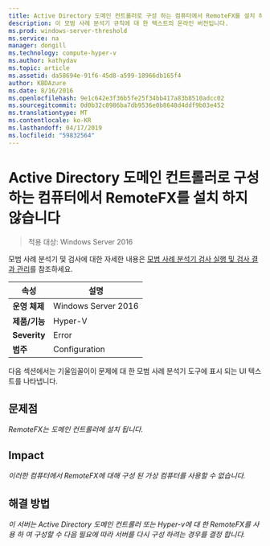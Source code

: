 ```yaml
---
title: Active Directory 도메인 컨트롤러로 구성 하는 컴퓨터에서 RemoteFX를 설치 하지 않습니다
description: 이 모범 사례 분석기 규칙에 대 한 텍스트의 온라인 버전입니다.
ms.prod: windows-server-threshold
ms.service: na
manager: dongill
ms.technology: compute-hyper-v
ms.author: kathydav
ms.topic: article
ms.assetid: da58694e-91f6-45d8-a599-18966db165f4
author: KBDAzure
ms.date: 8/16/2016
ms.openlocfilehash: 9e1c642e3f36b5fe25f34bb417a83b8510adcc02
ms.sourcegitcommit: 0d0b32c8986ba7db9536e0b8648d4ddf9b03e452
ms.translationtype: MT
ms.contentlocale: ko-KR
ms.lasthandoff: 04/17/2019
ms.locfileid: "59832564"
---
```

# <a name="avoid-installing-remotefx-on-a-computer-that-is-configured-as-an-active-directory-domain-controller"></a>Active Directory 도메인 컨트롤러로 구성 하는 컴퓨터에서 RemoteFX를 설치 하지 않습니다

>적용 대상: Windows Server 2016

모범 사례 분석기 및 검사에 대한 자세한 내용은 [모범 사례 분석기 검사 실행 및 검사 결과 관리](https://go.microsoft.com/fwlink/p/?LinkID=223177)를 참조하세요.  
  
|속성|설명|  
|-|-|  
|**운영 체제**|Windows Server 2016|  
|**제품/기능**|Hyper-V|  
|**Severity**|Error|  
|**범주**|Configuration|  
  
다음 섹션에서는 기울임꼴이이 문제에 대 한 모범 사례 분석기 도구에 표시 되는 UI 텍스트를 나타냅니다.  
  
## <a name="issue"></a>**문제점**  
*RemoteFX는 도메인 컨트롤러에 설치 됩니다.*  
  
## <a name="impact"></a>**Impact**  
*이러한 컴퓨터에서 RemoteFX에 대해 구성 된 가상 컴퓨터를 사용할 수 없습니다.*  
  
## <a name="resolution"></a>**해결 방법**  
*이 서버는 Active Directory 도메인 컨트롤러 또는 Hyper-v에 대 한 RemoteFX를 사용 하 여 구성할 수 다음 필요에 따라 서버를 다시 구성 하려는 경우를 결정 합니다.*  
  


